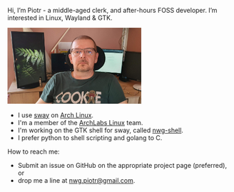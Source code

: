 Hi, I’m Piotr - a middle-aged clerk, and after-hours FOSS developer. I’m interested in Linux, Wayland & GTK.

<img src="https://raw.githubusercontent.com/nwg-piotr/nwg-shell-resources/master/images/smee.jpg" width="300" />

- I use [sway](https://github.com/swaywm/sway) on [Arch Linux](https://archlinux.org).
- I'm a member of the [ArchLabs Linux](https://archlabslinux.com) team.
- I'm working on the GTK shell for sway, called [nwg-shell](https://github.com/nwg-piotr/nwg-shell).
- I prefer python to shell scripting and golang to C.

How to reach me:

- Submit an issue on GitHub on the appropriate project page (preferred), or
- drop me a line at nwg.piotr@gmail.com.

<!---
nwg-piotr/nwg-piotr is a ✨ special ✨ repository because its `README.md` (this file) appears on your GitHub profile.
You can click the Preview link to take a look at your changes.
--->
